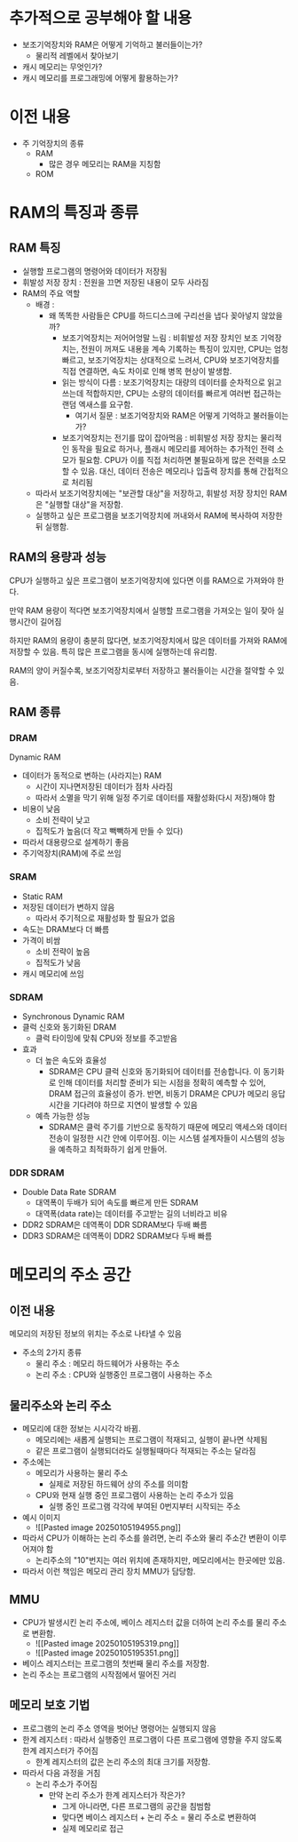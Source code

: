 # 추가적으로 공부해야 할 내용
- 보조기억장치와 RAM은 어떻게 기억하고 불러들이는가?
	- 물리적 레벨에서 찾아보기
- 캐시 메모리는 무엇인가?
- 캐시 메모리를 프로그래밍에 어떻게 활용하는가?


# 이전 내용
- 주 기억장치의 종류
	- RAM
		- 많은 경우 메모리는 RAM을 지칭함
	- ROM
# RAM의 특징과 종류
## RAM 특징
- 실행할 프로그램의 명령어와 데이터가 저장됨
- 휘발성 저장 장치 : 전원을 끄면 저장된 내용이 모두 사라짐
- RAM의 주요 역할
	- 배경 : 
		- 왜 똑똑한 사람들은 CPU를 하드디스크에 구리선을 냅다 꽂아넣지 않았을까?
			- 보조기억장치는 저어어엉말 느림 : 비휘발성 저장 장치인 보조 기억장치는, 전원이 꺼져도 내용을 계속 기록하는 특징이 있지만, CPU는 엄청 빠르고, 보조기억장치는 상대적으로 느려서, CPU와 보조기억장치를 직접 연결하면, 속도 차이로 인해 병목 현상이 발생함.
			- 읽는 방식이 다름 : 보조기억장치는 대량의 데이터를 순차적으로 읽고 쓰는데 적합하지만, CPU는 소량의 데이터를 빠르게 여러번 접근하는 랜덤 엑새스를 요구함.
				- 여기서 질문 : 보조기억장치와 RAM은 어떻게 기억하고 불러들이는가?
			- 보조기억장치는 전기를 많이 잡아먹음 : 비휘발성 저장 장치는 물리적인 동작을 필요로 하거나, 플래시 메모리를 제어하는 추가적인 전력 소모가 필요함. CPU가 이를 직접 처리하면 불필요하게 많은 전력을 소모할 수 있음. 대신, 데이터 전송은 메모리나 입출력 장치를 통해 간접적으로 처리됨
	- 따라서 보조기억장치에는 "보관할 대상"을 저장하고, 휘발성 저장 장치인 RAM은 "실행할 대상"을 저장함.
	- 실행하고 싶은 프로그램을 보조기억장치에 꺼내와서 RAM에 복사하여 저장한 뒤 실행함.
## RAM의 용량과 성능
CPU가 실행하고 싶은 프로그램이 보조기억장치에 있다면 이를 RAM으로 가져와야 한다.

만약 RAM 용량이 적다면 보조기억장치에서 실행할 프로그램을 가져오는 일이 잦아 실행시간이 길어짐

하지만 RAM의 용량이 충분히 많다면, 보조기억장치에서 많은 데이터를 가져와 RAM에 저장할 수 있음. 특히 많은 프로그램을 동시에 실행하는데 유리함.

RAM의 양이 커질수록, 보조기억장치로부터 저장하고 불러들이는 시간을 절약할 수 있음.
## RAM 종류
### DRAM
Dynamic RAM
- 데이터가 동적으로 변하는 (사라지는) RAM
	- 시간이 지나면저장된 데이터가 점차 사라짐
	- 따라서 소멸을 막기 위해 일정 주기로 데이터를 재활성화(다시 저장)해야 함
- 비용이 낮음
	- 소비 전략이 낮고
	- 집적도가 높음(더 작고 빽빽하게 만들 수 있다)
- 따라서 대용량으로 설계하기 좋음
- 주기억장치(RAM)에 주로 쓰임
### SRAM
- Static RAM
- 저장된 데이터가 변하지 않음
	- 따라서 주기적으로 재활성화 할 필요가 없음
- 속도는 DRAM보다 더 빠름
- 가격이 비쌈
	- 소비 전략이 높음
	- 집적도가 낮음
- 캐시 메모리에 쓰임
### SDRAM
- Synchronous Dynamic RAM
- 클럭 신호와 동기화된 DRAM
	- 클럭 타이밍에 맞춰 CPU와 정보를 주고받음
- 효과
	- 더 높은 속도와 효율성
		- SDRAM은 CPU 클럭 신호와 동기화되어 데이터를 전송합니다. 이 동기화로 인해 데이터를 처리할 준비가 되는 시점을 정확히 예측할 수 있어, DRAM 접근의 효율성이 증가. 반면, 비동기 DRAM은 CPU가 메모리 응답 시간을 기다려야 하므로 지연이 발생할 수 있음
	- 예측 가능한 성능
		- SDRAM은 클럭 주기를 기반으로 동작하기 때문에 메모리 액세스와 데이터 전송이 일정한 시간 안에 이루어짐. 이는 시스템 설계자들이 시스템의 성능을 예측하고 최적화하기 쉽게 만들어.
### DDR SDRAM
- Double Data Rate SDRAM
	- 대역폭이 두배가 되어 속도를 빠르게 만든 SDRAM
	- 대역폭(data rate)는 데이터를 주고받는 길의 너비라고 비유
- DDR2 SDRAM은 데역폭이 DDR SDRAM보다 두배 빠름
- DDR3 SDRAM은 데역폭이 DDR2 SDRAM보다 두배 빠름
# 메모리의 주소 공간
## 이전 내용
메모리의 저장된 정보의 위치는 주소로 나타낼 수 있음
- 주소의 2가지 종류
	- 물리 주소 : 메모리 하드웨어가 사용하는 주소
	- 논리 주소 : CPU와 실행중인 프로그램이 사용하는 주소
## 물리주소와 논리 주소
- 메모리에 대한 정보는 시시각각 바뀜.
	- 메모리에는 새롭게 실행되는 프로그램이 적재되고, 실행이 끝나면 삭제됨
	- 같은 프로그램이 실행되더라도 실행될때마다 적재되는 주소는 달라짐
- 주소에는
	- 메모리가 사용하는 물리 주소
		- 실제로 저장된 하드웨어 상의 주소를 의미함
	- CPU와 현재 실행 중인 프로그램이 사용하는 논리 주소가 있음
		- 실행 중인 프로그램 각각에 부여된 0번지부터 시작되는 주소
- 예시 이미지
	- ![[Pasted image 20250105194955.png]]
- 따라서 CPU가 이해하는 논리 주소를 쓸려면, 논리 주소와 물리 주소간 변환이 이루어져야 함
	- 논리주소의 "10"번지는 여러 위치에 존재하지만, 메모리에서는 한곳에만 있음.
- 따라서 이런 책임은 메모리 관리 장치 MMU가 담당함.
## MMU
- CPU가 발생시킨 논리 주소에, 베이스 레지스터 값을 더하여 논리 주소를 물리 주소로 변환함.
	- ![[Pasted image 20250105195319.png]]
	- ![[Pasted image 20250105195351.png]]
- 베이스 레지스터는 프로그램의 첫번째 물리 주소를 저장함.
- 논리 주소는 프로그램의 시작점에서 떨어진 거리
## 메모리 보호 기법
- 프로그램의 논리 주소 영역을 벗어난 명령어는 실행되지 않음
- 한계 레지스터 : 따라서 실행중인 프로그램이 다른 프로그램에 영향을 주지 않도록 한계 레지스터가 주어짐
	- 한계 레지스터의 값은 논리 주소의 최대 크기를 저장함.
- 따라서 다음 과정을 거침
	- 논리 주소가 주어짐
		- 만약 논리 주소가 한계 레지스터가 작은가?
			- 그게 아니라면, 다른 프로그램의 공간을 침범함
			- 맞다면 베이스 레지스터 + 논리 주소 = 물리 주소로 변환하여
			- 실제 메모리로 접근



